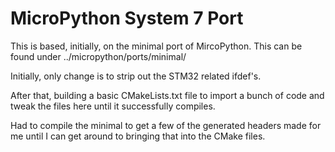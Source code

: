# MicroPython System 7 Port
This is based, initially, on the minimal port of MircoPython. This can be found under ../micropython/ports/minimal/

Initially, only change is to strip out the STM32 related ifdef's.

After that, building a basic CMakeLists.txt file to import a bunch of code and tweak the files here until it successfully compiles.

Had to compile the minimal to get a few of the generated headers made for me until I can get around to bringing that into the CMake files.
